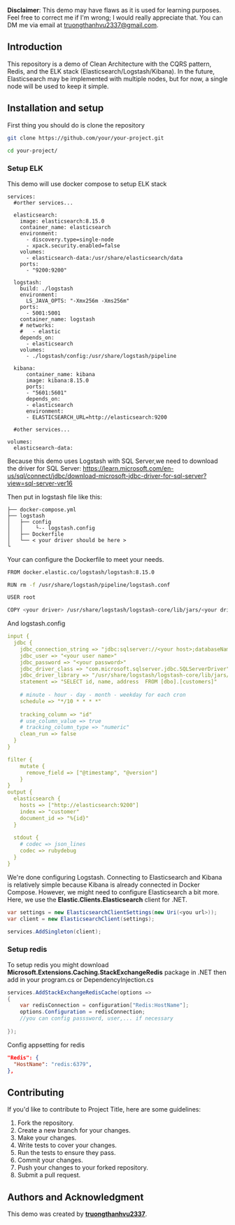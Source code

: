 **Disclaimer**: This demo may have flaws as it is used for learning purposes. Feel free to correct me if I'm wrong; I would really appreciate that. You can DM me via email at truongthanhvu2337@gmail.com.

## Introduction

This repository is a demo of Clean Architecture with the CQRS pattern, Redis, and the ELK stack (Elasticsearch/Logstash/Kibana). In the future, Elasticsearch may be implemented with multiple nodes, but for now, a single node will be used to keep it simple.

## Installation and setup

First thing you should do is clone the repository

```bash
git clone https://github.com/your/your-project.git

cd your-project/
```
### Setup ELK

This demo will use docker compose to setup ELK stack
```shell
services:
  #orther services...

  elasticsearch:
    image: elasticsearch:8.15.0
    container_name: elasticsearch
    environment:
      - discovery.type=single-node
      - xpack.security.enabled=false
    volumes:
      - elasticsearch-data:/usr/share/elasticsearch/data
    ports:
      - "9200:9200"

  logstash:
    build: ./logstash
    environment:
      LS_JAVA_OPTS: "-Xmx256m -Xms256m"
    ports:
      - 5001:5001
    container_name: logstash
    # networks:
    #   - elastic
    depends_on:
      - elasticsearch
    volumes:
      - ./logstash/config:/usr/share/logstash/pipeline

  kibana:
      container_name: kibana
      image: kibana:8.15.0
      ports:
      - "5601:5601"
      depends_on:
      - elasticsearch
      environment:
      - ELASTICSEARCH_URL=http://elasticsearch:9200
      
  #other services...
      
volumes:
  elasticsearch-data:
```
Because this demo uses Logstash with SQL Server,we need to download the driver for SQL Server:
https://learn.microsoft.com/en-us/sql/connect/jdbc/download-microsoft-jdbc-driver-for-sql-server?view=sql-server-ver16

Then put in logstash file like this:
```shell
├── docker-compose.yml
├── logstash
│   ├── config
│   │    └-- logstash.config
│   ├── Dockerfile
│   └── < your driver should be here >
└ 
```
Your can configure the Dockerfile to meet your needs.

```bash
FROM docker.elastic.co/logstash/logstash:8.15.0

RUN rm -f /usr/share/logstash/pipeline/logstash.conf

USER root 

COPY <your driver> /usr/share/logstash/logstash-core/lib/jars/<your driver>
```

And logstash.config

```yaml
input {
  jdbc {
    jdbc_connection_string => "jdbc:sqlserver://<your host>;databaseName=<your database>;user=<your username>;password=<your password>;encrypt=false"
    jdbc_user => "<your user name>"
    jdbc_password => "<your password>"
    jdbc_driver_class => "com.microsoft.sqlserver.jdbc.SQLServerDriver"
	jdbc_driver_library => "/usr/share/logstash/logstash-core/lib/jars/<your driver"
    statement => "SELECT id, name, address  FROM [dbo].[customers]"
	
	# minute - hour - day - month - weekday for each cron
    schedule => "*/10 * * * *"
	
	tracking_column => "id"
	# use_column_value => true
	# tracking_column_type => "numeric"
	clean_run => false
  }
}

filter {
	mutate {
	  remove_field => ["@timestamp", "@version"]
	}
}
output {
  elasticsearch {
    hosts => ["http://elasticsearch:9200"]
    index => "customer"
	document_id => "%{id}"
  }
  
  stdout { 
    # codec => json_lines 
	codec => rubydebug
  }
}
```

We're done configuring Logstash. Connecting to Elasticsearch and Kibana is relatively simple because Kibana is already connected in Docker Compose. However, we might need to configure Elasticsearch a bit more. Here, we use the **Elastic.Clients.Elasticsearch** client for .NET.
```cs
var settings = new ElasticsearchClientSettings(new Uri(<you url>));
var client = new ElasticsearchClient(settings);

services.AddSingleton(client);
```
### Setup redis
To setup redis you might download **Microsoft.Extensions.Caching.StackExchangeRedis** package in .NET
then add in your program.cs or DependencyInjection.cs
```csharp
services.AddStackExchangeRedisCache(options =>
{
    var redisConnection = configuration["Redis:HostName"];
    options.Configuration = redisConnection;
    //you can config passsword, user,... if necessary
    
});
```

Config appsetting for redis

```json
"Redis": {
  "HostName": "redis:6379",
},
```
## Contributing

If you'd like to contribute to Project Title, here are some guidelines:

1. Fork the repository.
2. Create a new branch for your changes.
3. Make your changes.
4. Write tests to cover your changes.
5. Run the tests to ensure they pass.
6. Commit your changes.
7. Push your changes to your forked repository.
8. Submit a pull request.

## Authors and Acknowledgment

This demo was created by **[truongthanhvu2337](https://github.com/truongthanhvu2337)**.